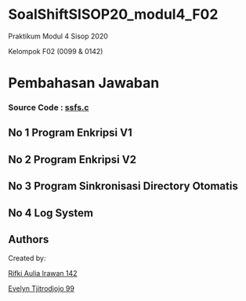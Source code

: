 # SoalShiftSISOP20_modul4_F02
Praktikum Modul 4 Sisop 2020

Kelompok F02 (0099 &amp; 0142)

# Pembahasan Jawaban

### Source Code : [ssfs.c](https://github.com/rifkiirawan/SoalShiftSISOP20_modul4_F02/blob/master/ssfs.c)

## No 1 Program Enkripsi V1

## No 2 Program Enkripsi V2

## No 3 Program Sinkronisasi Directory Otomatis

## No 4 Log System

## Authors

Created by:

[Rifki Aulia Irawan 142](https://github.com/rifkiirawan)

[Evelyn Tjitrodjojo 99](https://github.com/marsellaeve)
